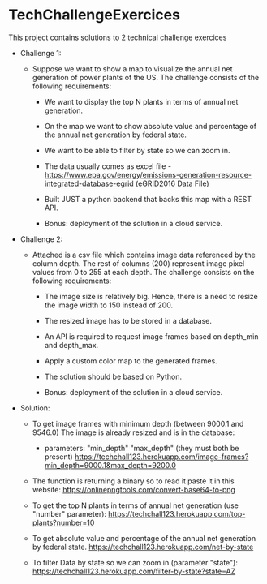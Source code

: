 # TechChallengeExercices
This project contains solutions to 2 technical challenge exercices

- Challenge 1:

    - Suppose we want to show a map to visualize the annual net generation of power plants of the US. The challenge consists of the following requirements:

        - We want to display the top N plants in terms of annual net generation.

        - On the map we want to show absolute value and percentage of the annual net generation by federal state.

        - We want to be able to filter by state so we can zoom in.

        - The data usually comes as excel file -  https://www.epa.gov/energy/emissions-generation-resource-integrated-database-egrid (eGRID2016 Data File)

        - Built JUST a python backend that backs this map with a REST API.

        - Bonus: deployment of the solution in a cloud service.

 

- Challenge 2:

    - Attached is a csv file which contains image data referenced by the column depth. The rest of columns (200) represent image pixel values from 0 to 255 at each depth. The challenge consists on the following requirements:

        - The image size is relatively big. Hence, there is a need to resize the image width to 150 instead of 200.

        - The resized image has to be stored in a database.

        - An API is required to request image frames based on depth_min and depth_max.  

        - Apply a custom color map to the generated frames.

        - The solution should be based on Python.

        - Bonus: deployment of the solution in a cloud service.

- Solution:

    - To get image frames with minimum depth (between 9000.1 and 9546.0) The image is already resized and is in the database:
        - parameters: "min_depth" "max_depth" (they must both be present)
        https://techchall123.herokuapp.com/image-frames?min_depth=9000.1&max_depth=9200.0

    - The function is returning a binary so to read it paste it in this website:
        https://onlinepngtools.com/convert-base64-to-png


    - To get the top N plants in terms of annual net generation (use "number" parameter):
        https://techchall123.herokuapp.com/top-plants?number=10



    - To get absolute value and percentage of the annual net generation by federal state.
        https://techchall123.herokuapp.com/net-by-state


    - To filter Data by state so we can zoom in (parameter "state"):
        https://techchall123.herokuapp.com/filter-by-state?state=AZ
